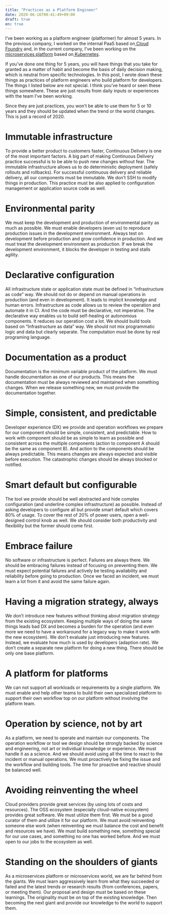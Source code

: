 ```yaml
---
title: "Practices as a Platform Engineer"
date: 2020-06-16T00:41:49+09:00
draft: true
en: true
---
```


I’ve been working as a platform engineer (platformer) for almost 5 years. In the previous company, I worked on the internal PaaS based on[ Cloud Foundry](https://www.cloudfoundry.org/) and, in the current company, I’ve been working on the[ microservices platform](https://speakerdeck.com/tcnksm/microservices-platform-on-kubernetes-at-mercari) based on[ Kubernetes](https://kubernetes.io/).

If you’ve done one thing for 5 years, you will have things that you take for granted as a matter of habit and become the basis of daily decision making, which is neutral from specific technologies. In this post, I wrote down these things as practices of platform engineers who build platform for developers. The things I listed below are not special. I think you’ve heard or seen these things somewhere. These are just results from daily inputs or experiences with the team I’ve been working.

Since they are just practices, you won’t be able to use them for 5 or 10 years and they should be updated when the trend or the world changes. This is just a record of 2020.

# Immutable infrastructure

To provide a better product to customers faster, Continuous Delivery is one of the most important factors. A big part of making Continuous Delivery practice successful is to be able to push new changes without fear. The immutable infrastructure allows us to do deterministic deployment (safely rollouts and rollbacks). For successful continuous delivery and reliable delivery, all our components must be immutable. We don’t SSH to modify things in production. This practice must be also applied to configuration management or application source code as well.

# Environmental parity

We must keep the development and production of environmental parity as much as possible. We must enable developers (even us) to reproduce production issues in the development environment. Always test on development before production and grow confidence in production. And we must treat the development environment as production. If we break the development environment, it blocks the developer in testing and stalls agility.

# Declarative configuration

All infrastructure state or application state must be defined in “infrastructure as code” way. We should not do or depend on manual operations in production (and even in development). It leads to implicit knowledge and human errors. Infrastructure as code allows us to review the operation and automate it in CI. And the code must be declarative, not imperative. The declarative way enables us to build self-healing or autonomous components. It reduces our operation cost a lot. We should build tools based on “Infrastructure as data” way. We should not mix programmatic logic and data but clearly separate. The computation must be done by real programing language.

# Documentation as a product

Documentation is the minimum variable product of the platform. We must handle documentation as one of our products. This means the documentation must be always reviewed and maintained when something changes. When we release something new, we must provide the documentation together.

# Simple, consistent, and predictable

Developer experience (DX) we provide and operation workflows we prepare for our component should be simple, consistent, and predictable. How to work with component should be as simple to learn as possible and consistent across the multiple components (action to component A should be the same as component B). And action to the components should be always predictable. This means changes are always expected and visible before execution. The catastrophic changes should be always blocked or notified.

# Smart default but configurable

The tool we provide should be well abstracted and hide complex configuration (and underline complex infrastructure) as possible. Instead of asking developers to configure all but provide smart default which covers 80% of usage. To cover the rest of 20% of power users, open a well-designed control knob as well. We should consider both productivity and flexibility but the former should come first.

# Embrace failure

No software or infrastructure is perfect. Failures are always there. We should be embracing failures instead of focusing on preventing them. We must expect potential failures and actively be testing availability and reliability before going to production. Once we faced an incident, we must learn a lot from it and avoid the same failure again.

# Having a migration strategy, always

We don’t introduce new features without thinking about migration strategy from the existing ecosystem. Keeping multiple ways of doing the same things leads bad DX and becomes a burden for the operation (and even more we need to have a workaround for a legacy way to make it work with the new ecosystem). We don’t evaluate just introducing new features. Instead, we evaluate how much is used by developers (adaption rate). We don’t create a separate new platform for doing a new thing. There should be only one base platform.

# A platform for platforms

We can not support all workloads or requirements by a single platform. We must enable and help other teams to build their own specialized platform to support their own workflow top on our platform without involving the platform team.

# Operation by science, not by art

As a platform, we need to operate and maintain our components. The operation workflow or tool we design should be strongly backed by science and engineering, not art or individual knowledge or experience. We must handle it as a science. And we should avoid using all the time to react to the incident or manual operations. We must proactively be fixing the issue and the workflow and building tools. The time for proactive and reactive should be balanced well.

# Avoiding reinventing the wheel

Cloud providers provide great services (by using lots of costs and resources). The OSS ecosystem (especially cloud-native ecosystem) provides great software. We must utilize them first. We must be a good curator of them and utilize it for our platform. We must avoid reinventing someone else work (when reinventing we must balance the cost and benefit and resources we have). We must build something new, something special for our use cases, and something no one has worked before. And we must open to our jobs to the ecosystem as well.

# Standing on the shoulders of giants

As a microservices platform or microservices world, we are far behind from the giants. We must learn aggressively learn from what they succeeded or failed and the latest trends or research results (from conferences, papers, or meeting them). Our proposal and design must be based on these learnings. The originality must be on top of the existing knowledge. Then becoming the next giant and provide our knowledge to the world to support them.
